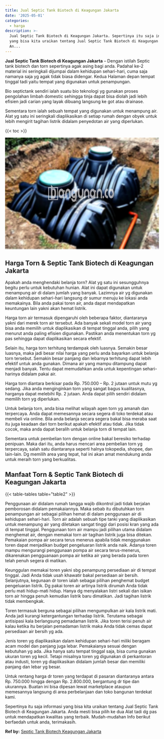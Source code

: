 ```yaml
---
title: Jual Septic Tank Biotech di Keagungan Jakarta
date: '2025-05-01'
categories:
  - harga
description: >-
  Jual Septic Tank Biotech di Keagungan Jakarta. Sepertinya itu saja informasi
  yang bisa kita uraikan tentang Jual Septic Tank Biotech di Keagungan Jakarta.
  An...
---
```


**Jual Septic Tank Biotech di Keagungan Jakarta** – Dengan istilah Septic tank biotech dan torn sepertinya agak asing bagi anda. Padahal ke-2 material ini seringkali dijumpai dalam kehidupan sehari-hari, cuma saja namanya saja yg agak tidak biasa didengar. Kedua Halaman depan tempat tinggal tadi yaitu tempat yang digunakan untuk penampungan.

Bio septictank sendiri ialah suatu bio teknologi yg gunakan proses pengolahan limbah domestic sehingga tinja dapat bisa diolah jadi lebih efisien jadi carian yang layak dibuang langsung ke got atau drainase.

Sementara torn ialah sebuah tempat yang digunakan untuk menampung air. Alat yg satu ini seringkali diaplikasikan di setiap rumah dengan obyek untuk lebih mengirit tagihan listrik didalam penyedotan air yang diperlukan.

{{< toc >}}

![Jual Septic Tank Biotech di Keagungan Jakarta](/images/jual-bio-septictank-22.png)

## Harga Torn & Septic Tank Biotech di Keagungan Jakarta

Apakah anda menghendaki belanja torn? Alat yg satu ini sesungguhnya begitu perlu untuk kebutuhan hunian. Alat ini dapat digunakan untuk menampung air di dalam jumlah yang banyak. Lazimnya air yg digunakan dalam kehidupan sehari-hari langsung dr sumur menuju ke lokasi anda memakainya. Bila anda pakai toren air, anda dapat mendapatkan keuntungan lain yakni akan hemat listrik.

Harga torn air termasuk dipengaruhi oleh beberapa faktor, diantaranya yakni dari merek torn air tersebut. Ada banyak sekali model torn air yang bisa anda memilih untuk diaplikasikan di tempat tinggal anda, pilih yang menurut anda paling efisien digunakan. Pastikan anda menentukan torn yg pas sehingga dapat diaplikasikan secara efektif.

Selain itu, harga torn terhitung terdampak oleh luasnya. Semakin besar luasnya, maka jadi besar nilai harga yang perlu anda bayarkan untuk belanja torn tersebut. Semakin besar panjang dan lebarnya terhitung dapat lebih efektif untuk anda gunakan. Dimana air yang mampu ditampung dapat menjadi banyak. Tentu dapat memudahkan anda untuk kepentingan sehari-harinya didalam pakai air.

Harga torn diantara berkisar pada Rp. 750.000 – Rp. 2 jutaan untuk mutu yg sedang. Jika anda menginginkan torn yang sangat bagus kualitasnya, harganya dapat melebihi Rp. 2 jutaan. Anda dapat pilih sendiri didalam memilih torn yg diperlukan.

Untuk belanja torn, anda bisa melihat wilayah agen torn yg amanah dan terpercaya. Anda dapat memesannya secara segera di toko terdekat atau membeli via online. Bila anda belanja secara segera bakal bisa meraba saat itu juga keadaan dari torn berikut apakah efektif atau tidak. Jika tidak cocok, maka anda dapat beralih untuk belanja torn di tempat lain.

Sementara untuk pembelian torn dengan online bakal beresiko terhadap penipuan. Maka dari itu, anda harus mencari area pembelian torn yg terpercaya, salah satu diantaranya seperti halnya tokopedia, shopee, dan lain-lain. Dg memilih area yang tepat, hal ini akan amat mendukung anda untuk meraih torn yang berkualitas.

## Manfaat Torn & Septic Tank Biotech di Keagungan Jakarta

{{< table-tables table="table2" >}}

Penggunaan air didalam rumah tangga wajib dikontrol jadi tidak berjalan pemborosan didalam pemakaiannya. Maka sebab itu dibutuhkan torn penampungan air sebagai pilihan hemat di dalam penggunaan air di kehidupan sehari-hari. Torn air adalah sebuah tipe tanki yang diaplikasikan untuk menampung air yang diletakan sangat tinggi dari posisi kran yang ada di tempat tinggal. Penggunaan torn air mampu jadi pilihan utama didalam menghemat air, dengan memakai torn air tagihan listrik juga bisa ditekan. Pemakaian pompa air secara terus menerus apabila tidak menggunakan toren dapat menjadikan budget pengeluaran listrik anda naik. Adanya toren mampu mengurangi penggunaan pompa air secara terus-menerus, dikarenakan pengguanaan pompa air ketika air yang berada pada toren telah penuh segera di matikan.

Keunggulan memakai toren yakni sbg penampung persediaan air di tempat tinggal. Jadi Anda tidak usah khawatir bakal persediaan air bersih. Selanjutnya, kegunaan dr toren ialah sebagai pilihan penghemat budget pengeluaran listrik. Dg pakai toren air artinya listrik dirumah Anda tidak perlu mati hidup-mati hidup. Hanya dg menyalakan listri sekali dan isikan torn air hingga penuh kemudian listrik baru dimatikan. Jadi tagihan listrik tidak membengkak.

Toren termasuk berguna sebagai pilihan mengumpulkan air kala listrik mati. Anda jadi kurangi ketergantungan terhadap listrik. Terutama sebagai antisipasi kala berlangsung pemadaman listrik. Jika toren terisi penuh air kalau ketika itu berjalan pemadaman listrik maka Anda tidak cemas dapat persediaan air bersih yg ada.

Jenis toren yg diaplikasikan dalam kehidupan sehari-hari miliki beragam acam model dan panjang juga lebar. Pemakaianya sesuai dengan kebutuhan yg ada. Jika hanya satu tempat tinggal saja, bisa cuma gunakan ukuran toren yg kecil. Tetapi misalnya toren yg digunakan di perkantoran atau industi, toren yg diaplikasikan didalam jumlah besar dan memiliki panjang dan lebar yg besar.

Untuk rentang harga dr toren yang terdapat di pasaran diantaranya antara Rp. 750.000 hingga dengan Rp. 2.800.000, bergantung dr tipe dan ukurannya. Buatan ini bisa dipesan lewat marketplace ataupun memesannya langsung di area perbelanjaan dan toko bangunan terdekat kami.

Sepertinya itu saja informasi yang bisa kita uraikan tentang Jual Septic Tank Biotech di Keagungan Jakarta. Anda mesti bisa pilih ke dua Alat tadi dg pas untuk mendapatkan kwalitas yang terbaik. Mudah-mudahan Info berikut berfaedah untuk anda, terimakasih.

**Ref by:** [Septic Tank Biotech Keagungan Jakarta](https://id.wikipedia.org/wiki/Septic)
